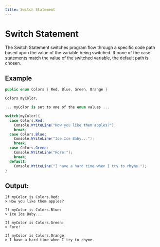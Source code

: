 ```yaml
---
title: Switch Statement
---
```


# Switch Statement

The Switch Statement switches program flow through a specific code path based upon the value of the variable being switched.  If none of the case statements match the value of the switched variable, the default path is chosen.

## Example
```csharp
public enum Colors { Red, Blue, Green, Orange }

Colors myColor;

... myColor is set to one of the enum values ...

switch(myColor){
  case Colors.Red:
    Console.WriteLine("How you like them apples?");
    break;
  case Colors.Blue:
    Console.WriteLine("Ice Ice Baby...");
    break;
  case Colors.Green:
    Console.WriteLine("Fore!");
    break;
  default:
    Console.WriteLine("I have a hard time when I try to rhyme.");
}
```

## Output:
```text
If myColor is Colors.Red:
> How you like them apples?

If myColor is Colors.Blue:
> Ice Ice Baby...

If myColor is Colors.Green:
> Fore!

If myColor is Colors.Orange:
> I have a hard time when I try to rhyme.

```
